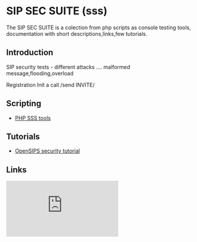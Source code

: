 # SIP SEC SUITE (sss)

  The SIP SEC SUITE is a colection from php scripts as console testing tools,
documentation with short descriptions,links,few tutorials.

## Introduction

SIP security tests - different attacks .... malformed message,flooding,overload

Registration
Init a call /send INVITE/

## Scripting

* [PHP SSS tools](man/tools.md)

## Tutorials

* [OpenSIPS security tutorial](tutorials/opensips.md)


## Links

![RFC3261](https://www.rfc-editor.org/rfc/rfc3261.html)
